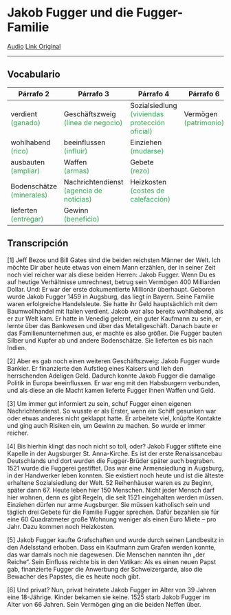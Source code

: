 # Jakob Fugger und die Fugger-Familie

[Audio](./archivos/sg199.mp3)
[Link Original](https://slowgerman.com/2019/12/24/sg-199-jakob-fugger-und-die-fugger-familie/)

<hr>

## Vocabulario

| Párrafo 2 | Párrafo 3 | Párrafo 4 | Párrafo 6 |
| ----- | ----- | ----- | ----- |
| verdient <br><span style="color:#32a852">(ganado)| Geschäftszweig <br><span style="color:#32a852">(línea de negocio)| Sozialsiedlung <br><span style="color:#32a852">(viviendas protección oficial)| Vermögen <br><span style="color:#32a852">(patrimonio)
| wohlhabend <br><span style="color:#32a852">(rico)| beeinflussen <br><span style="color:#32a852">(influir)| Einziehen <br><span style="color:#32a852">(mudarse)|
| ausbauten <br><span style="color:#32a852">(ampliar)| Waffen <br><span style="color:#32a852">(armas)| Gebete <br><span style="color:#32a852">(rezo)|
| Bodenschätze <br><span style="color:#32a852">(minerales)| Nachrichtendienst <br><span style="color:#32a852">(agencia de noticias)| Heizkosten <br><span style="color:#32a852">(costes de calefacción)
| lieferten <br><span style="color:#32a852">(entregar)| Gewinn <br><span style="color:#32a852">(beneficio)</span>| |


## Transcripción

[1] Jeff Bezos und Bill Gates sind die beiden reichsten Männer der Welt. Ich möchte Dir aber heute etwas von einem Mann erzählen, der in seiner Zeit noch viel reicher war als diese beiden Herren: Jakob Fugger. Wenn Du es auf heutige Verhältnisse umrechnest, betrug sein Vermögen 400 Milliarden Dollar. Und: Er war der erste dokumentierte Millionär überhaupt.
Geboren wurde Jakob Fugger 1459 in Augsburg, das liegt in Bayern. Seine Familie waren erfolgreiche Handelsleute. Sie hatte ihr Geld hauptsächlich mit dem Baumwollhandel mit Italien verdient. Jakob war also bereits wohlhabend, als er zur Welt kam. Er hatte in Venedig gelernt, ein guter Kaufmann zu sein, er lernte über das Bankwesen und über das Metallgeschäft. Danach baute er das Familienunternehmen aus, er machte es also größer. Die Fugger bauten Silber und Kupfer ab und andere Bodenschätze. Sie lieferten es bis nach Indien.

[2] Aber es gab noch einen weiteren Geschäftszweig: Jakob Fugger wurde Bankier. Er finanzierte den Aufstieg eines Kaisers und lieh den herrschenden Adeligen Geld. Dadurch konnte Jakob Fugger die damalige Politik in Europa beeinflussen. Er war eng mit den Habsburgern verbunden, und als diese an die Macht kamen lieferte Fugger ihnen Waffen und Geld.

[3] Um immer gut informiert zu sein, schuf Fugger einen eigenen Nachrichtendienst. So wusste er als Erster, wenn ein Schiff gesunken war oder etwas anderes nicht geklappt hatte. Er arbeitete viel, knüpfte Kontakte und ging auch Risiken ein, um Gewinn zu machen. So wurde er immer reicher.

[4] Bis hierhin klingt das noch nicht so toll, oder? Jakob Fugger stiftete eine Kapelle in der Augsburger St. Anna-Kirche. Es ist der erste Renaissancebau Deutschlands und dort wurden die Fugger-Brüder später auch begraben. 1521 wurde die Fuggerei gestiftet. Das war eine Armensiedlung in Augsburg, in der Handwerker leben konnten. Sie existiert noch heute und ist die älteste erhaltene Sozialsiedlung der Welt. 52 Reihenhäuser waren es zu Beginn, später dann 67. Heute leben hier 150 Menschen. Nicht jeder Mensch darf hier wohnen, denn es gibt Regeln, die seit 1521 eingehalten werden müssen. Einziehen dürfen nur arme Augsburger. Sie müssen katholisch sein und täglich drei Gebete für die Familie Fugger sprechen. Dafür bezahlen sie für eine 60 Quadratmeter große Wohnung weniger als einen Euro Miete – pro Jahr. Dazu kommen noch Heizkosten.

[5] Jakob Fugger kaufte Grafschaften und wurde durch seinen Landbesitz in den Adelsstand erhoben. Dass ein Kaufmann zum Grafen werden konnte, das war damals noch nie dagewesen. Die Menschen nannten ihn „der Reiche“. Sein Einfluss reichte bis in den Vatikan: Als es einen neuen Papst gab, finanzierte Fugger die Anwerbung der Schweizergarde, also die Bewacher des Papstes, die es heute noch gibt.

[6] Und privat? Nun, privat heiratete Jakob Fugger im Alter von 39 Jahren eine 18-Jährige. Kinder bekamen sie keine. 1525 starb Jakob Fugger im Alter von 66 Jahren. Sein Vermögen ging an die beiden Neffen über.
